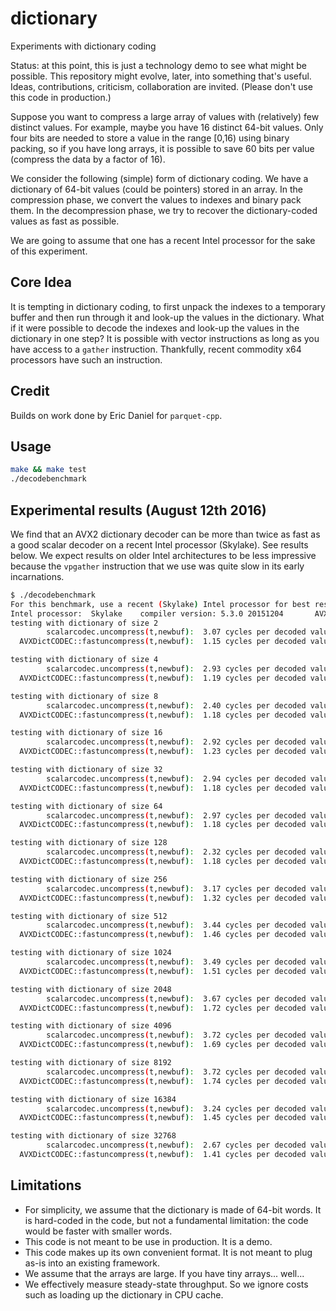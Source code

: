 # dictionary
Experiments with dictionary coding

Status: at this point, this is just a technology demo to see what might be possible.
This repository might evolve, later, into something that's useful. Ideas, contributions,
criticism, collaboration are invited. (Please don't use this code in production.)

Suppose you want to compress a large array of values with
(relatively) few distinct values. For example, maybe you have 16 distinct 64-bit
values. Only four bits are needed to store a value in the range [0,16) using
binary packing,  so if you have long arrays, it is possible to save 60 bits per value (compress
the data by a factor of 16).


We consider the following (simple) form of dictionary coding. We
have a dictionary of 64-bit values (could be pointers) stored
in an array. In the compression phase, we convert the values to indexes
and binary pack them. In the decompression phase, we
try to recover the dictionary-coded values as fast as possible.

We are going to assume that one has a recent Intel processor
for the sake of this experiment.

## Core Idea

It is tempting in dictionary coding, to first unpack the indexes to a temporary buffer
and then run through it and look-up the values in the dictionary. What if it were possible
to decode the indexes and look-up the values in the dictionary in one step?
It is possible with vector instructions as long as you have access to a ``gather`` 
instruction. Thankfully, recent commodity x64 processors have such an instruction.

## Credit

Builds on work done by Eric Daniel for ``parquet-cpp``.  

## Usage

```bash
make && make test
./decodebenchmark
```

## Experimental results (August 12th 2016)

We find that an AVX2 dictionary decoder can be more than twice as fast as a good scalar decoder
on a recent Intel processor (Skylake). See results below. We expect results on older
Intel architectures to be less impressive because the ``vpgather`` instruction that we use was 
quite slow in its early incarnations.

```bash
$ ./decodebenchmark
For this benchmark, use a recent (Skylake) Intel processor for best results.
Intel processor:  Skylake	 compiler version: 5.3.0 20151204		AVX2 is available.
testing with dictionary of size 2
        scalarcodec.uncompress(t,newbuf):  3.07 cycles per decoded value
  AVXDictCODEC::fastuncompress(t,newbuf):  1.15 cycles per decoded value

testing with dictionary of size 4
        scalarcodec.uncompress(t,newbuf):  2.93 cycles per decoded value
  AVXDictCODEC::fastuncompress(t,newbuf):  1.19 cycles per decoded value

testing with dictionary of size 8
        scalarcodec.uncompress(t,newbuf):  2.40 cycles per decoded value
  AVXDictCODEC::fastuncompress(t,newbuf):  1.18 cycles per decoded value

testing with dictionary of size 16
        scalarcodec.uncompress(t,newbuf):  2.92 cycles per decoded value
  AVXDictCODEC::fastuncompress(t,newbuf):  1.23 cycles per decoded value

testing with dictionary of size 32
        scalarcodec.uncompress(t,newbuf):  2.94 cycles per decoded value
  AVXDictCODEC::fastuncompress(t,newbuf):  1.18 cycles per decoded value

testing with dictionary of size 64
        scalarcodec.uncompress(t,newbuf):  2.97 cycles per decoded value
  AVXDictCODEC::fastuncompress(t,newbuf):  1.18 cycles per decoded value

testing with dictionary of size 128
        scalarcodec.uncompress(t,newbuf):  2.32 cycles per decoded value
  AVXDictCODEC::fastuncompress(t,newbuf):  1.18 cycles per decoded value

testing with dictionary of size 256
        scalarcodec.uncompress(t,newbuf):  3.17 cycles per decoded value
  AVXDictCODEC::fastuncompress(t,newbuf):  1.32 cycles per decoded value

testing with dictionary of size 512
        scalarcodec.uncompress(t,newbuf):  3.44 cycles per decoded value
  AVXDictCODEC::fastuncompress(t,newbuf):  1.46 cycles per decoded value

testing with dictionary of size 1024
        scalarcodec.uncompress(t,newbuf):  3.49 cycles per decoded value
  AVXDictCODEC::fastuncompress(t,newbuf):  1.51 cycles per decoded value

testing with dictionary of size 2048
        scalarcodec.uncompress(t,newbuf):  3.67 cycles per decoded value
  AVXDictCODEC::fastuncompress(t,newbuf):  1.72 cycles per decoded value

testing with dictionary of size 4096
        scalarcodec.uncompress(t,newbuf):  3.72 cycles per decoded value
  AVXDictCODEC::fastuncompress(t,newbuf):  1.69 cycles per decoded value

testing with dictionary of size 8192
        scalarcodec.uncompress(t,newbuf):  3.72 cycles per decoded value
  AVXDictCODEC::fastuncompress(t,newbuf):  1.74 cycles per decoded value

testing with dictionary of size 16384
        scalarcodec.uncompress(t,newbuf):  3.24 cycles per decoded value
  AVXDictCODEC::fastuncompress(t,newbuf):  1.45 cycles per decoded value

testing with dictionary of size 32768
        scalarcodec.uncompress(t,newbuf):  2.67 cycles per decoded value
  AVXDictCODEC::fastuncompress(t,newbuf):  1.41 cycles per decoded value

```

## Limitations
- For simplicity, we assume that the dictionary is made of 64-bit words. It is hard-coded in the code, but not a fundamental limitation: the code would be faster with smaller words.
- This code is not meant to be use in production. It is a demo.
- This code makes up its own convenient format. It is not meant to plug as-is into an existing framework.
- We assume that the arrays are large. If you have tiny arrays... well...
- We effectively measure steady-state throughput. So we ignore costs such as loading up the dictionary in CPU cache.

